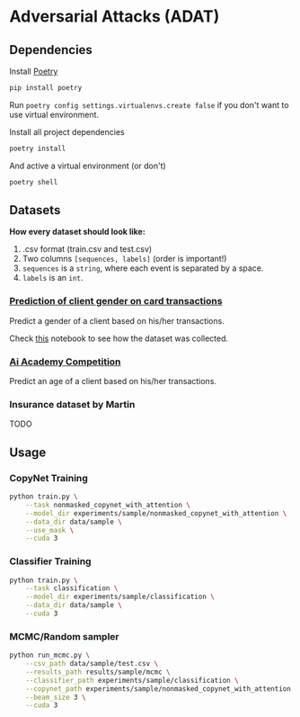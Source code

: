 # Adversarial Attacks (ADAT)

## Dependencies

Install [Poetry](https://python-poetry.org/)

```bash
pip install poetry
```

Run `poetry config settings.virtualenvs.create false` if you don't want to use virtual environment.


Install all project dependencies

```bash
poetry install
```

And active a virtual environment (or don't)

```bash
poetry shell
```


## Datasets

**How every dataset should look like:**
1. .csv format (train.csv and test.csv)
2. Two columns `[sequences, labels]` (order is important!)
3. `sequences` is a `string`, where each event is separated by a space.
4. `labels` is an `int`.

### [Prediction of client gender on card transactions](https://www.kaggle.com/c/python-and-analyze-data-final-project/data)

Predict a gender of a client based on his/her transactions.

Check [this](https://github.com/fursovia/adversarial_attacks/blob/master/notebooks/kaggle_dataset_preparation.ipynb)
notebook to see how the dataset was collected.

### [Ai Academy Competition](https://onti.ai-academy.ru/competition)

Predict an age of a client based on his/her transactions.

### Insurance dataset by Martin

TODO



## Usage

### CopyNet Training

```bash
python train.py \
    --task nonmasked_copynet_with_attention \
    --model_dir experiments/sample/nonmasked_copynet_with_attention \
    --data_dir data/sample \
    --use_mask \
    --cuda 3
```


### Classifier Training

```bash
python train.py \
    --task classification \
    --model_dir experiments/sample/classification \
    --data_dir data/sample \
    --cuda 3
```


### MCMC/Random sampler

```bash
python run_mcmc.py \
    --csv_path data/sample/test.csv \
    --results_path results/sample/mcmc \
    --classifier_path experiments/sample/classification \
    --copynet_path experiments/sample/nonmasked_copynet_with_attention \
    --beam_size 3 \
    --cuda 3
```